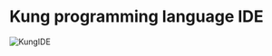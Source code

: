 # Kung programming language IDE

![KungIDE](https://github.com/user-attachments/assets/05671342-e094-47af-893a-be3caa8196e3)
